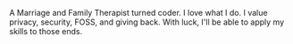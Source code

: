 A Marriage and Family Therapist turned coder. I love what I do. I value privacy, security, FOSS, and giving back. With luck, I'll be able to apply my skills to those ends.
